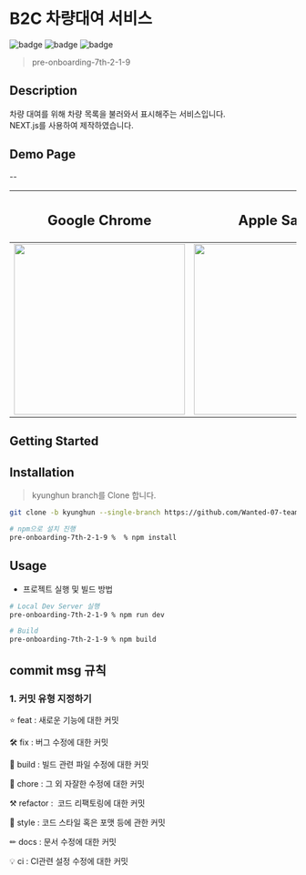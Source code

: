 # B2C 차량대여 서비스

![badge](https://img.shields.io/badge/React-61dafb?logo=React&logoColor=white&style=flat-square)
![badge](https://img.shields.io/badge/Next.js-000000?style=flat-square&logo=Next.js&logoColor=white)
![badge](https://img.shields.io/badge/npm-CB3837?logo=npm&logoColor=white&style=flat-square)

> pre-onboarding-7th-2-1-9

## **Description**

차량 대여를 위해 차량 목록을 불러와서 표시해주는 서비스입니다.  
NEXT.js를 사용하여 제작하였습니다.

## **Demo Page**

--

|                                                   <h2>Google Chrome</h2>                                                    |                                                    <h2>Apple Safari</h2>                                                    |
| :-------------------------------------------------------------------------------------------------------------------------: | :-------------------------------------------------------------------------------------------------------------------------: |
| <img src="https://user-images.githubusercontent.com/74575497/199449847-3b1a301a-876c-4215-b206-9a6ab27a2418.gif" width=300> | <img src="https://user-images.githubusercontent.com/74575497/199449878-badee817-e266-4b4d-a4bf-d2df5b3a52b5.gif" width=300> |

## **Getting Started**

## Installation

> kyunghun branch를 Clone 합니다.

```sh
git clone -b kyunghun --single-branch https://github.com/Wanted-07-team-9/pre-onboarding-7th-2-1-9.git

# npm으로 설치 진행
pre-onboarding-7th-2-1-9 %  % npm install
```

## Usage

- 프로젝트 실행 및 빌드 방법

```sh
# Local Dev Server 실행
pre-onboarding-7th-2-1-9 % npm run dev

# Build
pre-onboarding-7th-2-1-9 % npm build
```

## commit msg 규칙

### 1. 커밋 유형 지정하기

⭐ feat : 새로운 기능에 대한 커밋

🛠 fix : 버그 수정에 대한 커밋

🧱 build : 빌드 관련 파일 수정에 대한 커밋

👏 chore : 그 외 자잘한 수정에 대한 커밋

⚒ refactor :  코드 리팩토링에 대한 커밋

🎨 style : 코드 스타일 혹은 포맷 등에 관한 커밋

✏ docs : 문서 수정에 대한 커밋

💡 ci : CI관련 설정 수정에 대한 커밋
